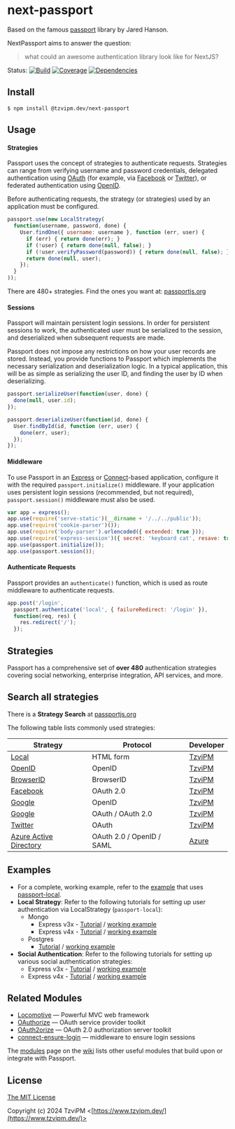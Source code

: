 # next-passport

Based on the famous [passport](https://github.com/jaredhanson/passport) library by Jared Hanson.

NextPassport aims to answer the question:

> what could an awesome authentication library look like for NextJS?

Status:
[![Build](https://travis-ci.org/TzviPM/next-passport.svg?branch=main)](https://travis-ci.org/TzviPM/next-passport)
[![Coverage](https://coveralls.io/repos/TzviPM/next-passport/badge.svg?branch=main)](https://coveralls.io/r/TzviPM/next-passport)
[![Dependencies](https://david-dm.org/TzviPM/next-passport.svg)](https://david-dm.org/TzviPM/next-passport)

## Install

```
$ npm install @tzvipm.dev/next-passport
```

## Usage

#### Strategies

Passport uses the concept of strategies to authenticate requests.  Strategies
can range from verifying username and password credentials, delegated
authentication using [OAuth](http://oauth.net/) (for example, via [Facebook](http://www.facebook.com/)
or [Twitter](http://twitter.com/)), or federated authentication using [OpenID](http://openid.net/).

Before authenticating requests, the strategy (or strategies) used by an
application must be configured.

```javascript
passport.use(new LocalStrategy(
  function(username, password, done) {
    User.findOne({ username: username }, function (err, user) {
      if (err) { return done(err); }
      if (!user) { return done(null, false); }
      if (!user.verifyPassword(password)) { return done(null, false); }
      return done(null, user);
    });
  }
));
```

There are 480+ strategies. Find the ones you want at: [passportjs.org](http://passportjs.org)

#### Sessions

Passport will maintain persistent login sessions.  In order for persistent
sessions to work, the authenticated user must be serialized to the session, and
deserialized when subsequent requests are made.

Passport does not impose any restrictions on how your user records are stored.
Instead, you provide functions to Passport which implements the necessary
serialization and deserialization logic.  In a typical application, this will be
as simple as serializing the user ID, and finding the user by ID when
deserializing.

```javascript
passport.serializeUser(function(user, done) {
  done(null, user.id);
});

passport.deserializeUser(function(id, done) {
  User.findById(id, function (err, user) {
    done(err, user);
  });
});
```

#### Middleware

To use Passport in an [Express](http://expressjs.com/) or
[Connect](http://senchalabs.github.com/connect/)-based application, configure it
with the required `passport.initialize()` middleware.  If your application uses
persistent login sessions (recommended, but not required), `passport.session()`
middleware must also be used.

```javascript
var app = express();
app.use(require('serve-static')(__dirname + '/../../public'));
app.use(require('cookie-parser')());
app.use(require('body-parser').urlencoded({ extended: true }));
app.use(require('express-session')({ secret: 'keyboard cat', resave: true, saveUninitialized: true }));
app.use(passport.initialize());
app.use(passport.session());
```

#### Authenticate Requests

Passport provides an `authenticate()` function, which is used as route
middleware to authenticate requests.

```javascript
app.post('/login', 
  passport.authenticate('local', { failureRedirect: '/login' }),
  function(req, res) {
    res.redirect('/');
  });
```

## Strategies

Passport has a comprehensive set of **over 480** authentication strategies
covering social networking, enterprise integration, API services, and more.

## Search all strategies

There is a **Strategy Search** at [passportjs.org](http://passportjs.org)

The following table lists commonly used strategies:

|Strategy                                                       | Protocol                 |Developer                                       |
|---------------------------------------------------------------|--------------------------|------------------------------------------------|
|[Local](https://github.com/TzviPM/next-passport-local)         | HTML form                |[TzviPM](https://github.com/TzviPM)  |
|[OpenID](https://github.com/TzviPM/next-passport-openid)       | OpenID                   |[TzviPM](https://github.com/TzviPM)  |
|[BrowserID](https://github.com/TzviPM/next-passport-browserid) | BrowserID                |[TzviPM](https://github.com/TzviPM)  |
|[Facebook](https://github.com/TzviPM/next-passport-facebook)   | OAuth 2.0                |[TzviPM](https://github.com/TzviPM)  |
|[Google](https://github.com/TzviPM/next-passport-google)       | OpenID                   |[TzviPM](https://github.com/TzviPM)  |
|[Google](https://github.com/TzviPM/next-passport-google-oauth) | OAuth / OAuth 2.0        |[TzviPM](https://github.com/TzviPM)  |
|[Twitter](https://github.com/TzviPM/next-passport-twitter)     | OAuth                    |[TzviPM](https://github.com/TzviPM)  |
|[Azure Active Directory](https://github.com/AzureAD/passport-azure-ad)     | OAuth 2.0 / OpenID / SAML  |[Azure](https://github.com/azuread)  |

## Examples

- For a complete, working example, refer to the [example](https://github.com/passport/express-4.x-local-example)
that uses [passport-local](https://github.com/TzviPM/next-passport-local).
- **Local Strategy**: Refer to the following tutorials for setting up user authentication via LocalStrategy (`passport-local`):
    - Mongo
      - Express v3x - [Tutorial](http://mherman.org/blog/2016/09/25/node-passport-and-postgres/#.V-govpMrJE5) / [working example](https://github.com/mjhea0/passport-local-knex)
      - Express v4x - [Tutorial](http://mherman.org/blog/2015/01/31/local-authentication-with-passport-and-express-4/) / [working example](https://github.com/mjhea0/passport-local-express4)
    - Postgres
      - [Tutorial](http://mherman.org/blog/2015/01/31/local-authentication-with-passport-and-express-4/) / [working example](https://github.com/mjhea0/passport-local-express4)
- **Social Authentication**: Refer to the following tutorials for setting up various social authentication strategies:
    - Express v3x - [Tutorial](http://mherman.org/blog/2013/11/10/social-authentication-with-passport-dot-js/) / [working example](https://github.com/mjhea0/passport-examples)
    - Express v4x - [Tutorial](http://mherman.org/blog/2015/09/26/social-authentication-in-node-dot-js-with-passport) / [working example](https://github.com/mjhea0/passport-social-auth)

## Related Modules

- [Locomotive](https://github.com/TzviPM/locomotive) — Powerful MVC web framework
- [OAuthorize](https://github.com/TzviPM/oauthorize) — OAuth service provider toolkit
- [OAuth2orize](https://github.com/TzviPM/oauth2orize) — OAuth 2.0 authorization server toolkit
- [connect-ensure-login](https://github.com/TzviPM/connect-ensure-login)  — middleware to ensure login sessions

The [modules](https://github.com/TzviPM/next-passport/wiki/Modules) page on the
[wiki](https://github.com/TzviPM/next-passport/wiki) lists other useful modules
that build upon or integrate with Passport.

## License

[The MIT License](http://opensource.org/licenses/MIT)

Copyright (c) 2024 TzviPM <[https://www.tzvipm.dev/](https://www.tzvipm.dev/)>
